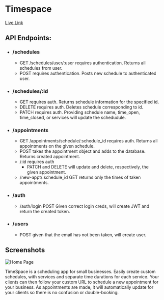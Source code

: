 # Timespace

[Live Link](https://timespace-app.now.sh/)

## API Endpoints:

- ### /schedules

  - GET /schedules/user/:user requires authentication. Returns all schedules from user.
  - POST requires authentication. Posts new schedule to authenticated user.

- ### /schedules/:id

  - GET requires auth. Returns schedule information for the specified id.
  - DELETE requires auth. Deletes schedule corresponding to id.
  - PATCH requires auth. Providing schedule name, time_open, time_closed, or services will update the schedudule.

- ### /appointments

  - GET /appointments/schedule/:schedule_id requires auth. Returns all appointments on the given schedule.
  - POST takes the appointment object and adds to the database. Returns created appointment.
  - /:id requires auth
    - PATCH and DELETE will update and delete, respectively, the given appointment.
  - /new-appt/:schedule_id GET returns only the times of taken appointments.

- ### /auth
  - /auth/login POST Given correct login creds, will create JWT and return the created token.

* ### /users
  - POST given that the email has not been taken, will create user.

## Screenshots

![Home Page](https://github.com/izaacAbrams/timespaces-app/blob/master/src/images/LandingPage.PNG)

TimeSpace is a scheduling app for small businesses. Easily create custom schedules, with services and separate time durations for each service. Your clients can then follow your custom URL to schedule a new appointment for your business. As appointments are made, it will automatically update for your clients so there is no confusion or double-booking.
